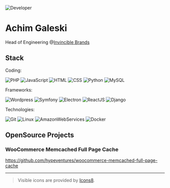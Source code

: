 ![Developer][dev]
# Achim Galeski
Head of Engineering @[Invincible Brands](https://www.invinciblebrands.com)


## Stack

Coding:

![PHP][php]
![JavaScript][js]
![HTML][html]
![CSS][css]
![Python][py]
![MySQL][mysql]

Frameworks:

![Wordpress][wordpress]
![Symfony][symfony]
![Electron][electron]
![ReactJS][react]
![Django][django]

Technologies:

![Git][git]
![Linux][linux]
![AmazonWebServices][aws]
![Docker][docker]


## OpenSource Projects

### WooCommerce Memcached Full Page Cache
https://github.com/hypeventures/woocommerce-memcached-full-page-cache

---

> Visible icons are provided by [Icons8](https://icons8.com/).


<!-- FILE REFERENCES -->
[dev]: https://img.icons8.com/color/96/000000/developer.png "Developer"
[php]: https://img.icons8.com/ios-filled/50/000000/php.png "PHP"
[js]: https://img.icons8.com/ios-filled/50/000000/js.png "JavaScript"
[html]: https://img.icons8.com/ios-filled/50/000000/html.png "HTML"
[css]: https://img.icons8.com/ios-filled/50/000000/css.png "CSS"
[py]: https://img.icons8.com/ios-filled/50/000000/py.png "Python"
[mysql]: https://img.icons8.com/ios-filled/50/000000/mysql.png "MySQL"
[wordpress]: https://img.icons8.com/windows/64/000000/wordpress.png "Wordpress"
[symfony]: https://img.icons8.com/windows/64/000000/symfony.png "Symfony"
[electron]: https://img.icons8.com/pastel-glyph/64/000000/physics--v2.png "Electron"
[react]: https://img.icons8.com/windows/64/000000/react-native.png "ReactJS"
[django]: https://img.icons8.com/windows/64/000000/django.png "Django"
[git]: https://img.icons8.com/windows/64/000000/git.png "Git"
[linux]: https://img.icons8.com/windows/64/000000/linux-client.png "Linux"
[aws]: https://img.icons8.com/windows/64/000000/amazon-web-services.png "AWS"
[docker]: https://img.icons8.com/windows/64/000000/docker.png "Docker"
